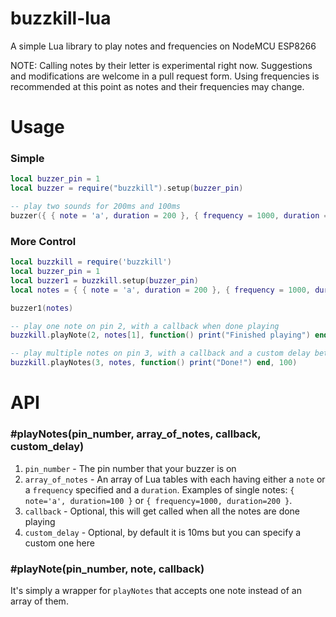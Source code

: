 # buzzkill-lua
A simple Lua library to play notes and frequencies on NodeMCU ESP8266

NOTE: Calling notes by their letter is experimental right now. Suggestions and modifications are welcome in a pull request form. Using frequencies is recommended at this point as notes and their frequencies may change.

# Usage

### Simple

```lua
local buzzer_pin = 1
local buzzer = require("buzzkill").setup(buzzer_pin)

-- play two sounds for 200ms and 100ms
buzzer({ { note = 'a', duration = 200 }, { frequency = 1000, duration = 100 } })
```

### More Control

```lua
local buzzkill = require('buzzkill')
local buzzer_pin = 1
local buzzer1 = buzzkill.setup(buzzer_pin)
local notes = { { note = 'a', duration = 200 }, { frequency = 1000, duration = 100 } }

buzzer1(notes)

-- play one note on pin 2, with a callback when done playing
buzzkill.playNote(2, notes[1], function() print("Finished playing") end)

-- play multiple notes on pin 3, with a callback and a custom delay between notes of 100ms
buzzkill.playNotes(3, notes, function() print("Done!") end, 100)
```

# API

### #playNotes(pin_number, array_of_notes, callback, custom_delay)

1. `pin_number` - The pin number that your buzzer is on
1. `array_of_notes` - An array of Lua tables with each having either a `note` or a `frequency` specified and a `duration`. Examples of single notes: `{ note='a', duration=100 }` or `{ frequency=1000, duration=200 }`.
1. `callback` - Optional, this will get called when all the notes are done playing
1. `custom_delay` - Optional, by default it is 10ms but you can specify a custom one here

### #playNote(pin_number, note, callback)

It's simply a wrapper for `playNotes` that accepts one note instead of an array of them.
